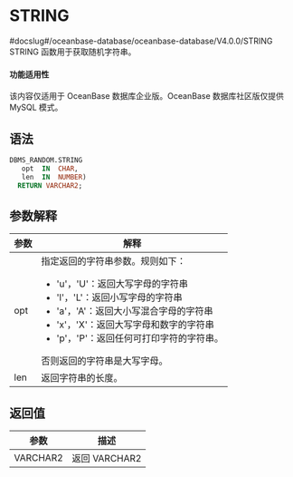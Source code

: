 STRING 
===========================
#docslug#/oceanbase-database/oceanbase-database/V4.0.0/STRING
STRING 函数用于获取随机字符串。

  <main id="notice" >
    <h4>功能适用性</h4>
    <p>该内容仅适用于 OceanBase 数据库企业版。OceanBase 数据库社区版仅提供 MySQL 模式。</p>
  </main>

语法 
-----------

```sql
DBMS_RANDOM.STRING
   opt  IN  CHAR,
   len  IN  NUMBER)
  RETURN VARCHAR2;
```



参数解释 
-------------



| **参数** |                                                                                                                                                                               **解释**                                                                                                                                                                                |
|--------|---------------------------------------------------------------------------------------------------------------------------------------------------------------------------------------------------------------------------------------------------------------------------------------------------------------------------------------------------------------------|
| opt    | 指定返回的字符串参数。规则如下： <ul><li> 'u'，'U'：返回大写字母的字符串   </li><li> 'l'，'L'：返回小写字母的字符串   </li><li> 'a'，'A'：返回大小写混合字母的字符串   </li><li> 'x'，'X'：返回大写字母和数字的字符串   </li><li> 'p'，'P'：返回任何可打印字符的字符串。</li></ul>    否则返回的字符串是大写字母。 |
| len    | 返回字符串的长度。                                                                                                                                                                                                                                                                                                                                                           |



返回值 
------------



|  **参数**  |   **描述**    |
|----------|-------------|
| VARCHAR2 | 返回 VARCHAR2 |



